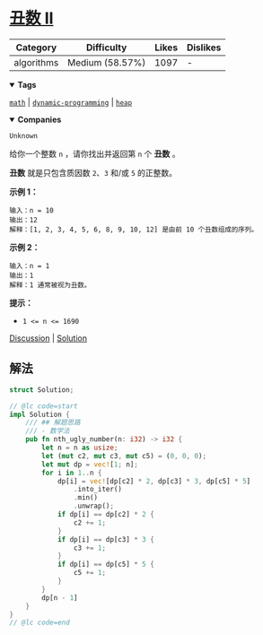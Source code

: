# [丑数 II](https://leetcode.cn/problems/ugly-number-ii/description/ "https://leetcode.cn/problems/ugly-number-ii/description/")

| Category   | Difficulty      | Likes | Dislikes |
| ---------- | --------------- | ----- | -------- |
| algorithms | Medium (58.57%) | 1097  | -        |

<details open=""><summary><strong>Tags</strong></summary>

[`math`](https://leetcode.com/tag/math "https://leetcode.com/tag/math") | [`dynamic-programming`](https://leetcode.com/tag/dynamic-programming "https://leetcode.com/tag/dynamic-programming") | [`heap`](https://leetcode.com/tag/heap "https://leetcode.com/tag/heap")

<details open=""><summary><strong>Companies</strong></summary>

`Unknown`

给你一个整数 `n` ，请你找出并返回第 `n` 个 **丑数** 。

**丑数** 就是只包含质因数 `2`、`3` 和/或 `5` 的正整数。

**示例 1：**

```
输入：n = 10
输出：12
解释：[1, 2, 3, 4, 5, 6, 8, 9, 10, 12] 是由前 10 个丑数组成的序列。
```

**示例 2：**

```
输入：n = 1
输出：1
解释：1 通常被视为丑数。
```

**提示：**

- `1 <= n <= 1690`

[Discussion](https://leetcode.cn/problems/ugly-number-ii/comments/ "https://leetcode.cn/problems/ugly-number-ii/comments/") | [Solution](https://leetcode.cn/problems/ugly-number-ii/solution/ "https://leetcode.cn/problems/ugly-number-ii/solution/")

## 解法

```rust
struct Solution;

// @lc code=start
impl Solution {
    /// ## 解题思路
    /// - 数学法
    pub fn nth_ugly_number(n: i32) -> i32 {
        let n = n as usize;
        let (mut c2, mut c3, mut c5) = (0, 0, 0);
        let mut dp = vec![1; n];
        for i in 1..n {
            dp[i] = vec![dp[c2] * 2, dp[c3] * 3, dp[c5] * 5]
                .into_iter()
                .min()
                .unwrap();
            if dp[i] == dp[c2] * 2 {
                c2 += 1;
            }
            if dp[i] == dp[c3] * 3 {
                c3 += 1;
            }
            if dp[i] == dp[c5] * 5 {
                c5 += 1;
            }
        }
        dp[n - 1]
    }
}
// @lc code=end

```

